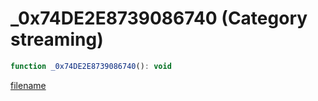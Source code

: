 # _0x74DE2E8739086740 (Category streaming)

```js
function _0x74DE2E8739086740(): void
```

[filename](_0x74DE2E8739086740_m.md ':include')
